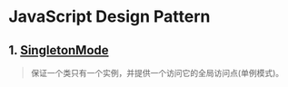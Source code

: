 # JavaScript Design Pattern


## 1. [SingletonMode](./SingletonMode/Readme.md)
> 保证一个类只有一个实例，并提供一个访问它的全局访问点(单例模式)。
